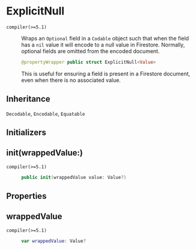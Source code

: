 # ExplicitNull

<dl>
<dt><code>compiler(>=5.1)</code></dt>
<dd>

Wraps an `Optional` field in a `Codable` object such that when the field
has a `nil` value it will encode to a null value in Firestore. Normally,
optional fields are omitted from the encoded document.

``` swift
@propertyWrapper public struct ExplicitNull<Value>
```

This is useful for ensuring a field is present in a Firestore document,
even when there is no associated value.

</dd>
</dl>

## Inheritance

`Decodable`, `Encodable`, `Equatable`

## Initializers

## init(wrappedValue:)

<dl>
<dt><code>compiler(>=5.1)</code></dt>
<dd>

``` swift
public init(wrappedValue value: Value?)
```

</dd>
</dl>

## Properties

## wrappedValue

<dl>
<dt><code>compiler(>=5.1)</code></dt>
<dd>

``` swift
var wrappedValue: Value?
```

</dd>
</dl>
